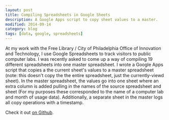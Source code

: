```yaml
---
layout: post
title: Compiling Spreadsheets in Google Sheets
description: A Google Apps script to copy sheet values to a master.
modified: 2014-09-14
category: blog
tags: [data, google, spreadsheets]
---
```


At my work with the Free Library / City of Philadelphia Office of Innovation and Technology, I use Google Spreadsheets to track visitors to public computer labs. I was recently asked to come up a way of compiling 19 different spreadsheets into one master spreadsheet. I wrote a Google Apps script that copies a the current sheet's values to a master spreadsheet (note: this doesn't copy the the entire spreadsheet, just the currently-viewd sheet). In the master spreadsheet, the values go into one sheet where an extra column is added pulling in the names of the source spreadsheet and sheet (For my purposes these corresponded to the name of a computer lab and month of usage data). Additionally, a separate sheet in the master logs all copy operations with a timestamp. 

Check it out [on Github](https://gist.github.com/sco-tt/ebfd79bc95a6bbb6881c).